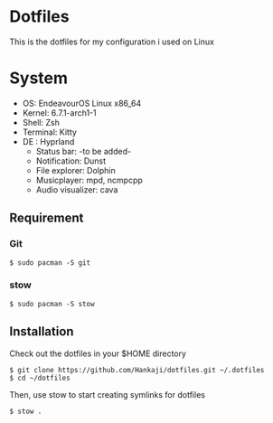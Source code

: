 # Dotfiles

This is the dotfiles for my configuration i used on Linux

# System

- OS: EndeavourOS Linux x86_64
- Kernel: 6.7.1-arch1-1
- Shell: Zsh
- Terminal: Kitty
- DE : Hyprland
    - Status bar: -to be added-
    - Notification: Dunst
    - File explorer: Dolphin
    - Musicplayer: mpd, ncmpcpp
    - Audio visualizer: cava

## Requirement

### Git

```
$ sudo pacman -S git
```

### stow

```
$ sudo pacman -S stow
```

## Installation

Check out the dotfiles in your $HOME directory

```
$ git clone https://github.com/Hankaji/dotfiles.git ~/.dotfiles
$ cd ~/dotfiles
```

Then, use stow to start creating symlinks for dotfiles

```
$ stow .
```
